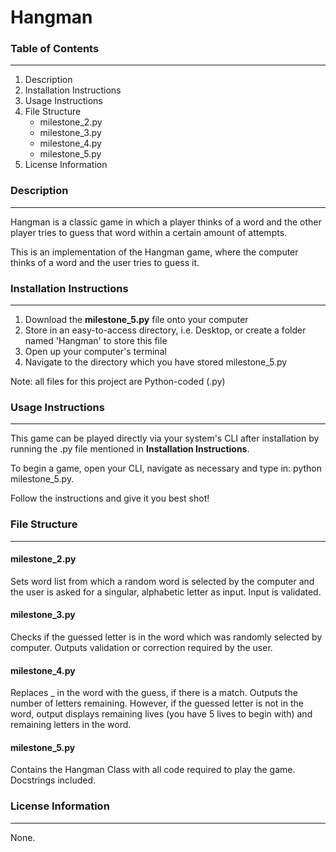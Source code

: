 # Hangman

### Table of Contents
---
1. Description
1. Installation Instructions
1. Usage Instructions
1. File Structure
   - milestone_2.py
   - milestone_3.py
   - milestone_4.py
   - milestone_5.py
1. License Information
   
### Description
---
Hangman is a classic game in which a player thinks of a word and the other player tries to guess that word within a certain amount of attempts. 



This is an implementation of the Hangman game, where the computer thinks of a word and the user tries to guess it. 



### Installation Instructions
---
1. Download the **milestone_5.py** file onto your computer
1. Store in an easy-to-access directory, i.e. Desktop, or create a folder named 'Hangman' to store this file
1. Open up your computer's terminal
1. Navigate to the directory which you have stored milestone_5.py



Note: all files for this project are Python-coded (.py) 



### Usage Instructions
---
This game can be played directly via your system's CLI after installation by running the .py file mentioned in **Installation Instructions**.



To begin a game, open your CLI, navigate as necessary and type in: python milestone_5.py.



Follow the instructions and give it you best shot!



### File Structure
---
#### milestone_2.py 
Sets word list from which a random word is selected by the computer and the user is asked for a singular, alphabetic letter as input. Input is validated.

#### milestone_3.py
Checks if the guessed letter is in the word which was randomly selected by computer. Outputs validation or correction required by the user.

#### milestone_4.py
Replaces _ in the word with the guess, if there is a match. Outputs the number of letters remaining. However, if the guessed letter is not in the word, output displays remaining lives (you have 5 lives to begin with) and remaining letters in the word. 

#### milestone_5.py
Contains the Hangman Class with all code required to play the game. Docstrings included. 


### License Information
---
None. 


